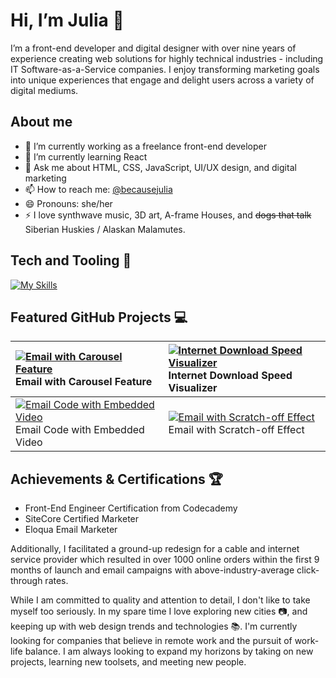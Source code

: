 # Hi, I’m Julia 👋

I’m a front-end developer and digital designer with over nine years of experience creating web solutions for highly technical industries - including IT Software-as-a-Service companies. I enjoy transforming marketing goals into unique experiences that engage and delight users across a variety of digital mediums.

## About me

- 🔭 I’m currently working as a freelance front-end developer
- 🌱 I’m currently learning React
- 💬 Ask me about HTML, CSS, JavaScript, UI/UX design, and digital marketing
- 📫 How to reach me: [@becausejulia](https://mastodon.world/@becausejulia)
- 😄 Pronouns: she/her
- ⚡ I love synthwave music, 3D art, A-frame Houses, and ~~dogs that talk~~ Siberian Huskies / Alaskan Malamutes.

## Tech and Tooling 🚀

[![My Skills](https://skillicons.dev/icons?i=ai,figma,ps,xd,bootstrap,css,git,html,js,md,netlify,php,sass,wordpress)](https://skillicons.dev)

## Featured GitHub Projects 💻

| [![Email with Carousel Feature](https://ninjulia.github.io/email_carousel/screenshot.png)](https://github.com/ninjulia/email_carousel/) Email with Carousel Feature | [![Internet Download Speed Visualizer](https://ninjulia.github.io/JavaScript_SpeedVisualizer/screenshot.png)](https://github.com/ninjulia/JavaScript_SpeedVisualizer/) Internet Download Speed Visualizer |
| :-- | :-- |
| [![Email Code with Embedded Video](https://ninjulia.github.io/email_html5video/screenshot.png)](https://github.com/ninjulia/email_html5video/) Email Code with Embedded Video | [![Email with Scratch-off Effect](https://ninjulia.github.io/email_scratchoff/screenshot.PNG)](https://github.com/ninjulia/email_scratchoff) Email with Scratch-off Effect |

## Achievements & Certifications 🏆

- Front-End Engineer Certification from Codecademy
- SiteCore Certified Marketer
- Eloqua Email Marketer

Additionally, I facilitated a ground-up redesign for a cable and internet service provider which resulted in over 1000 online orders within the first 9 months of launch and email campaigns with above-industry-average click-through rates.

While I am committed to quality and attention to detail, I don't like to take myself too seriously. In my spare time I love exploring new cities 📷, and keeping up with web design trends and technologies 📚. I'm currently looking for companies that believe in remote work and the pursuit of work-life balance. I am always looking to expand my horizons by taking on new projects, learning new toolsets, and meeting new people.
